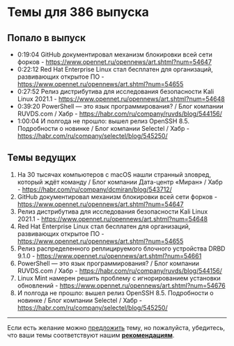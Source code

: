 # Темы для 386 выпуска

## Попало в выпуск

- 0:19:04 GitHub документировал механизм блокировки всей сети форков - https://www.opennet.ru/opennews/art.shtml?num=54647
- 0:22:12 Red Hat Enterprise Linux стал бесплатен для организаций, развивающих открытое ПО - https://www.opennet.ru/opennews/art.shtml?num=54655
- 0:27:52 Релиз дистрибутива для исследования безопасности Kali Linux 2021.1 - https://www.opennet.ru/opennews/art.shtml?num=54648
- 0:39:20 PowerShell — это язык программирования? / Блог компании RUVDS.com / Хабр - https://habr.com/ru/company/ruvds/blog/544156/
- 1:00:04 И полгода не прошло: вышел релиз OpenSSH 8.5. Подробности о новинке / Блог компании Selectel / Хабр - https://habr.com/ru/company/selectel/blog/545250/

## Темы ведущих

1. На 30 тысячах компьютеров с macOS нашли странный зловред, который ждёт команду / Блог компании Дата-центр «Миран» / Хабр - https://habr.com/ru/company/dcmiran/blog/543712/
1. GitHub документировал механизм блокировки всей сети форков - https://www.opennet.ru/opennews/art.shtml?num=54647
1. Релиз дистрибутива для исследования безопасности Kali Linux 2021.1 - https://www.opennet.ru/opennews/art.shtml?num=54648
1. Red Hat Enterprise Linux стал бесплатен для организаций, развивающих открытое ПО - https://www.opennet.ru/opennews/art.shtml?num=54655
1. Релиз распределенного реплицируемого блочного устройства DRBD 9.1.0 - https://www.opennet.ru/opennews/art.shtml?num=54661
1. PowerShell — это язык программирования? / Блог компании RUVDS.com / Хабр - https://habr.com/ru/company/ruvds/blog/544156/
1. Linux Mint намерен решить проблему с игнорированием установки обновлений - https://www.opennet.ru/opennews/art.shtml?num=54676
1. И полгода не прошло: вышел релиз OpenSSH 8.5. Подробности о новинке / Блог компании Selectel / Хабр - https://habr.com/ru/company/selectel/blog/545250/

---

Если есть желание можно [предложить](themes_from_listeners.md) тему, но пожалуйста, убедитесь, что ваши темы соответствуют нашим **[рекомендациям](Recommendations_for_the_proposed_topics.md)**.

